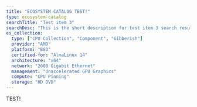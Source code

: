 ```yaml
---
title: "ECOSYSTEM CATALOG TEST!"
type: ecosystem-catalog
searchTitle: "Test item 3"
searchDesc: "This is the short description for test item 3 search results"
es_collection: 
  type: ["CPU Collection", "Component", "Gibberish"]
  provider: "AMD"
  platform: "BSD"
  certified-for: "AlmaLinux 14"
  architecture: "x64"
  network: "2000 Gigabit Ethernet"
  management: "Unaccelerated GPU Graphics"
  compute: "CPU Pinning"
  storage: "HD DVD"
---
```

TEST!